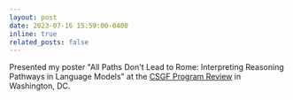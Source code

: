 ```yaml
---
layout: post
date: 2023-07-16 15:59:00-0400
inline: true
related_posts: false
---
```


Presented my poster "All Paths Don't Lead to Rome: Interpreting Reasoning Pathways in Language Models" at the [CSGF Program Review](https://www.krellinst.org/csgf/conf) in Washington, DC. 
